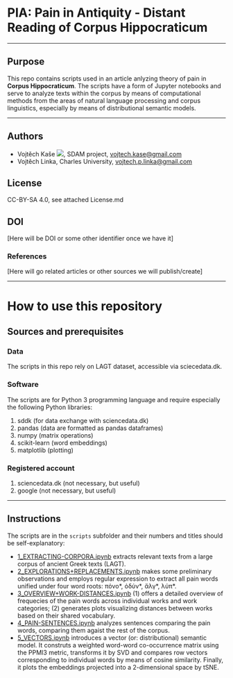 

# PIA: Pain in Antiquity - Distant Reading of **Corpus Hippocraticum**

---

## Purpose
This repo contains scripts used in an article anlyzing theory of pain in **Corpus Hippocraticum**. The scripts have a form of Jupyter notebooks and serve to analyze texts within the corpus by means of computational methods from the areas of natural language processing and corpus linguistics, especially by means of distributional semantic models.

---
## Authors
* Vojtěch Kaše [![](https://orcid.org/sites/default/files/images/orcid_16x16.png)]([0000-0002-6601-1605](https://www.google.com/url?q=http://orcid.org/0000-0002-6601-1605&sa=D&ust=1588773325679000)), SDAM project, vojtech.kase@gmail.com
* Vojtěch Linka,  Charles University, vojtech.p.linka@gmail.com

## License
CC-BY-SA 4.0, see attached License.md

## DOI
[Here will be DOI or some other identifier once we have it]

### References
[Here will go related articles or other sources we will publish/create]

---
# How to use this repository

## Sources and prerequisites

### Data
The scripts in this repo rely on LAGT dataset, accessible via sciecedata.dk. 


### Software
The scripts are for Python 3 programming language and require especially the following Python libraries:
1. sddk (for data exchange with sciencedata.dk)
2. pandas (data are formatted as pandas dataframes)
3. numpy (matrix operations)
4. scikit-learn (word embeddings)
5. matplotlib (plotting)


### Registered account
1. sciencedata.dk (not necessary, but useful)
1. google (not necessary, but useful)


---
## Instructions 
The scripts are in the `scripts` subfolder and their numbers and titles should be self-explanatory:
* [1_EXTRACTING-CORPORA.ipynb](1_EXTRACTING-CORPORA.ipynb) extracts relevant texts from a large corpus of ancient Greek texts (LAGT).
* [2_EXPLORATIONS+REPLACEMENTS.ipynb](scripts/2_EXPLORATIONS+REPLACEMENTS.ipynb) makes some preliminary observations and employs regular expression to extract all pain words unified under four word roots: πόνο*, ὀδύν*, ἄλγ*, λύπ*.
* [3_OVERVIEW+WORK-DISTANCES.ipynb](scripts/3_OVERVIEW+WORK-DISTANCES.ipynb) (1) offers a detailed overview of frequecies of the pain  words across individual works and work categories; (2) generates plots visualizing distances between works based on their shared vocabulary.
* [4_PAIN-SENTENCES.ipynb](scripts/4_PAIN-SENTENCES.ipynb) analyzes sentences comparing the pain words, comparing them agaist the rest of the corpus.
* [5_VECTORS.ipynb](scripts/5_VECTORS.ipynb) introduces a vector (or: distributional) semantic model. It construts a weighted word-word co-occurrence matrix using the PPMI3 metric, transforms it by SVD and compares row vectors corresponding to individual words by means of cosine similarity. Finally, it plots the embeddings projected into a 2-dimensional space by tSNE.
